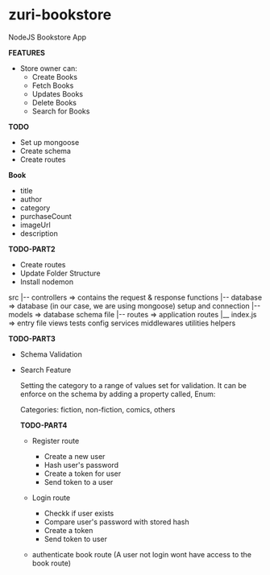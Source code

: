 # zuri-bookstore
NodeJS Bookstore App 

**FEATURES**
* Store owner can:
   * Create Books
   * Fetch Books
   * Updates Books
   * Delete Books
   * Search for Books

**TODO**
* Set up mongoose
* Create schema
* Create routes

**Book**
* title
* author
* category
* purchaseCount
* imageUrl
* description


**TODO-PART2**
* Create routes
* Update Folder Structure
* Install nodemon

src
  |-- controllers => contains the request & response functions
  |-- database => database (in our case, we are using mongoose) setup and connection
  |-- models => database schema file
  |-- routes => application routes
  |__ index.js => entry file
views
tests
config
services
middlewares
utilities
helpers

**TODO-PART3**
* Schema Validation
* Search Feature
  
  Setting the category to a range of values set for validation. It can be enforce on the schema by adding a property called, Enum:
  
  Categories: fiction, non-fiction, comics, others

  **TODO-PART4**
  * Register route
    * Create a new user
    * Hash user's password 
    * Create a token for user
    * Send token to a user


  * Login route
    * Checkk if user exists
    * Compare user's password with stored hash
    * Create a token
    * Send token to user
  * authenticate book route (A user not login wont have access to the book route) 